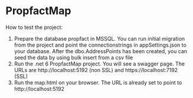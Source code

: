 # PropfactMap

How to test the project:
1. Prepare the database propfact in MSSQL.
  You can run initial migration from the project and point the connectionstrings in appSettings.json to your database.
  After the dbo.AddressPoints has been created, you can seed the data by using bulk insert from a csv file
2. Run the .net 6 PropfactMap project.
  You will see a swagger page. The URLs are http://localhost:5192 (non SSL) and https://localhost:7192 (SSL)
3. Run the map.html on your browser.
  The URL is already set to point to http://localhost:5192
